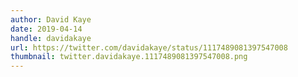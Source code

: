 ```yaml
---
author: David Kaye
date: 2019-04-14
handle: davidakaye
url: https://twitter.com/davidakaye/status/1117489081397547008
thumbnail: twitter.davidakaye.1117489081397547008.png
---
```

